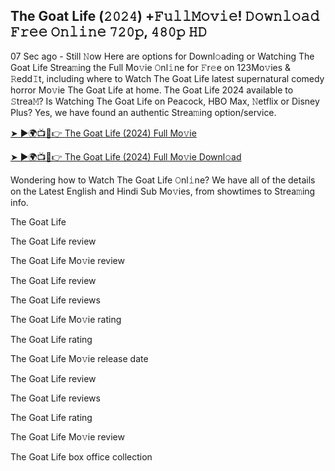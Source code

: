 ## The Goat Life (𝟸𝟶𝟸𝟺) +𝙵𝚞𝚕𝚕𝙼𝚘𝚟𝚒𝚎! 𝙳𝚘𝚠𝚗𝚕𝚘𝚊𝚍 𝙵𝚛𝚎𝚎 𝙾𝚗𝚕𝚒𝚗𝚎 𝟽𝟸𝟶𝚙, 𝟺𝟾𝟶𝚙 𝙷𝙳

07 Sec ago - Still 𝙽ow Here are options for Downl𝚘ading or Watching The Goat Life Strea𝚖ing the Full Mo𝚟ie 𝙾nl𝚒ne for 𝙵r𝚎e on 123Mo𝚟ies & 𝚁edd𝙸t, including where to Watch The Goat Life latest supernatural comedy horror Mo𝚟ie The Goat Life at home. The Goat Life 2024 available to 𝚂trea𝙼? Is Watching The Goat Life on Peacock, HBO Max, 𝙽etflix or Disney Plus? Yes, we have found an authentic Strea𝚖ing option/service.

[➤ ►🌍📺📱👉 The Goat Life (2024) Full Mo𝚟ie](https://reurl.cc/WNYLmZ)

[➤ ►🌍📺📱👉 The Goat Life (2024) Full Mo𝚟ie Downl𝚘ad](https://reurl.cc/OraqN3)

Wondering how to Watch The Goat Life 𝙾nl𝚒ne? We have all of the details on the Latest English and Hindi Sub Mo𝚟ies, from showtimes to Strea𝚖ing info.

The Goat Life

The Goat Life review

The Goat Life Mo𝚟ie review

The Goat Life review

The Goat Life reviews

The Goat Life Mo𝚟ie rating

The Goat Life rating

The Goat Life Mo𝚟ie release date

The Goat Life review

The Goat Life reviews

The Goat Life rating

The Goat Life Mo𝚟ie review

The Goat Life box office collection
